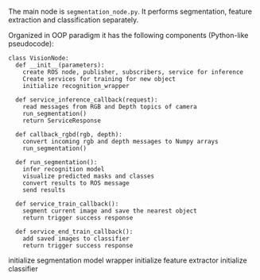 The main node is ```segmentation_node.py```. It performs segmentation, feature extraction and classification separately.

Organized in OOP paradigm it has the following components (Python-like pseudocode):
```
class VisionNode:
  def __init__(parameters):
    create ROS node, publisher, subscribers, service for inference
    Create services for training for new object
    initialize recognition_wrapper
  
  def service_inference_callback(request):
    read messages from RGB and Depth topics of camera
    run_segmentation()
    return ServiceResponse
    
  def callback_rgbd(rgb, depth):
    convert incoming rgb and depth messages to Numpy arrays
    run_segmentation()
    
  def run_segmentation():
    infer recognition model
    visualize predicted masks and classes
    convert results to ROS message
    send results
    
  def service_train_callback():
    segment current image and save the nearest object
    return trigger success response
    
  def service_end_train_callback():
    add saved images to classifier
    return trigger success response
```



initialize segmentation model wrapper
    initialize feature extractor
    initialize classifier
